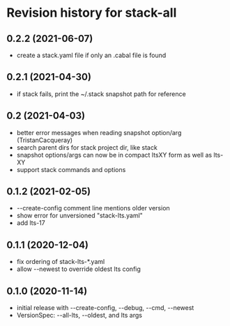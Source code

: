# Revision history for stack-all

## 0.2.2 (2021-06-07)
- create a stack.yaml file if only an .cabal file is found

## 0.2.1 (2021-04-30)
- if stack fails, print the ~/.stack snapshot path for reference

## 0.2 (2021-04-03)
- better error messages when reading snapshot option/arg (TristanCacqueray)
- search parent dirs for stack project dir, like stack
- snapshot options/args can now be in compact ltsXY form as well as lts-XY
- support stack commands and options

## 0.1.2 (2021-02-05)
- --create-config comment line mentions older version
- show error for unversioned "stack-lts.yaml"
- add lts-17

## 0.1.1 (2020-12-04)
- fix ordering of stack-lts-*.yaml
- allow --newest to override oldest lts config

## 0.1.0 (2020-11-14)
- initial release with --create-config, --debug, --cmd, --newest
- VersionSpec: --all-lts, --oldest, and lts args
